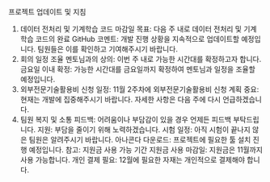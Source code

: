 프로젝트 업데이트 및 지침
1. 데이터 전처리 및 기계학습 코드 마감일
목표: 다음 주 내로 데이터 전처리 및 기계학습 코드의 완료
GitHub 코멘트: 개발 진행 상황을 지속적으로 업데이트할 예정입니다. 팀원들은 이를 확인하고 기여해주시기 바랍니다.
2. 회의 일정 조율
멘토님과의 상의: 이번 주 내로 가능한 시간대를 확정하고자 합니다.
금요일 이내 확정: 가능한 시간대를 금요일까지 확정하여 멘토님과 일정을 조율할 예정입니다.
3. 외부전문기술활용비 신청
일정: 11월 2주차에 외부전문기술활용비 신청 계획
중요: 현재는 개발에 집중해주시기 바랍니다. 자세한 사항은 다음 주에 다시 언급하겠습니다.
4. 팀원 복지 및 소통
피드백: 어려움이나 부담감이 있을 경우 언제든 피드백 부탁드립니다.
지원: 부담을 줄이기 위해 노력하겠습니다.
시험 일정: 아직 시험이 끝나지 않은 팀원은 알려주시기 바랍니다.
아나콘다 다운로드: 프로젝트에 필요한 툴 설치 진행 예정입니다.
참고: 지원금 사용 가능 기간
지원금 사용 마감일: 지원금은 11월까지 사용 가능합니다.
개인 결제 필요: 12월에 필요한 자재는 개인적으로 결제해야 합니다.
